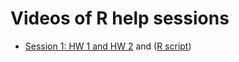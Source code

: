 # Videos of R help sessions

* [Session 1: HW 1 and HW 2](https://youtu.be/0i9WI6OUGZ8) and ([R script](r-video-data/Session1.R))
